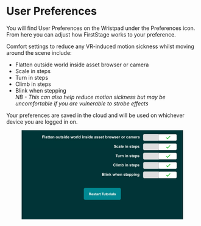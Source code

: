 # User Preferences

You will find User Preferences on the Wristpad under the Preferences icon. From here you can adjust how FirstStage works to your preference.

Comfort settings to reduce any VR-induced motion sickness whilst moving around the scene include:

* Flatten outside world inside asset browser or camera
* Scale in steps
* Turn in steps
* Climb in steps
* Blink when stepping\
  _NB - This can also help reduce motion sickness but may be uncomfortable if you are vulnerable to strobe effects_

Your preferences are saved in the cloud and will be used on whichever device you are logged in on.

<figure><img src="../../.gitbook/assets/image (16).png" alt=""><figcaption></figcaption></figure>
